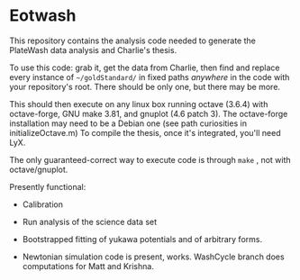 Eotwash
=======

This repository contains the analysis code needed to generate the PlateWash data analysis and Charlie's thesis.

To use this code: grab it, get the data from Charlie, then find and replace every instance of `~/goldStandard/` in fixed paths _anywhere_ in the code with your repository's root. There should be only one, but there may be more.

This should then execute on any linux box running octave (3.6.4) with octave-forge, GNU make 3.81, and gnuplot (4.6 patch 3). The octave-forge installation may need to be a Debian one (see path curiosities in initializeOctave.m) To compile the thesis, once it's integrated, you'll need LyX. 

The only guaranteed-correct way to execute code is through `make` , not with octave/gnuplot. 

Presently functional: 

* Calibration

* Run analysis of the science data set

* Bootstrapped fitting of yukawa potentials and of arbitrary forms.

* Newtonian simulation code is present, works. WashCycle branch does computations for Matt and Krishna.


